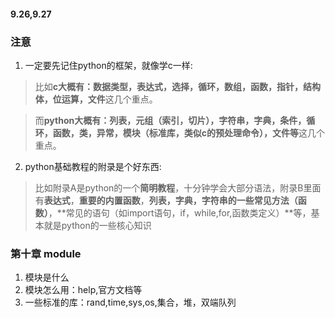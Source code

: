 #### 9.26,9.27

### 注意
1. 一定要先记住python的框架，就像学c一样:
> 比如**c大概有：数据类型，表达式，选择，循环，数组，函数，指针，结构体，位运算，文件**这几个重点。

> 而**python大概有：列表，元组（索引，切片），字符串，字典，条件，循环，函数，类，异常，模块（标准库，类似c的预处理命令），文件等**这几个重点。

2. python基础教程的附录是个好东西:
> 比如附录A是python的一个**简明教程**，十分钟学会大部分语法，附录B里面有**表达式**，**重要的内置函数**，**列表，字典，字符串的一些常见方法（函数）**，**常见的语句（如import语句，if，while,for,函数类定义）**等，基本就是python的一些核心知识


### 第十章 module
1. 模块是什么
2. 模块怎么用：help,官方文档等
3. 一些标准的库：rand,time,sys,os,集合，堆，双端队列
